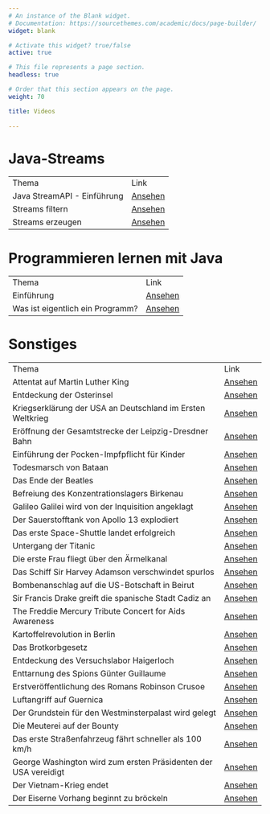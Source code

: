 ```yaml
---
# An instance of the Blank widget.
# Documentation: https://sourcethemes.com/academic/docs/page-builder/
widget: blank

# Activate this widget? true/false
active: true

# This file represents a page section.
headless: true

# Order that this section appears on the page.
weight: 70

title: Videos
  
---
```

<h1>Java-Streams</h1>
<table class="plain">
<tbody>
<tr>
<td>Thema</td>
<td>Link</td>
</tr>
<tr>
<td>Java StreamAPI - Einführung</td>
<td><a href="https://youtu.be/Qz4TTdAOwXs" target="_blank">Ansehen</a></td>
</tr>
<tr>
<td>Streams filtern</td>
<td><a href="https://youtu.be/tHQkzsF8XDE" target="_blank">Ansehen</a></td>
</tr>
<tr>
<td>Streams erzeugen</td>
<td><a href="https://youtu.be/5fgUb0ugHLc" target="_blank">Ansehen</a></td>
</tr>
</tbody>
</table>

<h1>Programmieren lernen mit Java</h1>
<table class="plain">
<tbody>
<tr>
<td>Thema</td>
<td>Link</td>
</tr>
<tr>
<td>Einführung</td>
<td><a href="https://youtu.be/z83jyQhMy70" target="_blank">Ansehen</a></td>
</tr>
<tr>
<td>Was ist eigentlich ein Programm?</td>
<td><a href="https://youtu.be/GEfOyno_k7g" target="_blank">Ansehen</a></td>
</tr>
</tbody>
</table>

<h1>Sonstiges</h1>
<table class="plain">
<tbody>
<tr>
<td>Thema</td>
<td>Link</td>
</tr>
<tr>
<td>Attentat auf Martin Luther King</td>
<td><a href="https://youtu.be/nBLkGJb2RZM" target="_blank">Ansehen</a></td>
</tr>
<tr>
<td>Entdeckung der Osterinsel</td>
<td><a href="https://youtu.be/FRNd2XIXf8w" target="_blank">Ansehen</a></td>
</tr>
<tr>
<td>Kriegserklärung der USA an Deutschland im Ersten Weltkrieg</td>
<td><a href="https://youtu.be/bJbZsG3a-OY" target="_blank">Ansehen</a></td>
</tr>
<tr>
<td>Eröffnung der Gesamtstrecke der Leipzig-Dresdner Bahn</td>
<td><a href="https://youtu.be/J1r-3ayTajQ" target="_blank">Ansehen</a></td>
</tr>
<tr>
<td>Einführung der Pocken-Impfpflicht für Kinder</td>
<td><a href="https://youtu.be/54kV6SGdgWk" target="_blank">Ansehen</a></td>
</tr>
<tr>
<td>Todesmarsch von Bataan</td>
<td><a href="https://youtu.be/JRWz_Z3PtCY" target="_blank">Ansehen</a></td>
</tr>
<tr>
<td>Das Ende der Beatles</td>
<td><a href="https://youtu.be/XlKSf0wLZY0" target="_blank">Ansehen</a></td>
</tr>
<tr>
<td>Befreiung des Konzentrationslagers Birkenau</td>
<td><a href="https://youtu.be/6rGZwmxgiLs" target="_blank">Ansehen</a></td>
</tr>
<tr>
<td>Galileo Galilei wird von der Inquisition angeklagt</td>
<td><a href="https://youtu.be/xcxcepCyRnM" target="_blank">Ansehen</a></td>
</tr> 
<tr>
<td>Der Sauerstofftank von Apollo 13 explodiert</td>
<td><a href="https://youtu.be/Uf5cEkiol4A" target="_blank">Ansehen</a></td>
</tr> 
<tr>
<td>Das erste Space-Shuttle landet erfolgreich</td>
<td><a href="https://youtu.be/N2sBLvV5lQk" target="_blank">Ansehen</a></td>
</tr> 
<tr>
<td>Untergang der Titanic</td>
<td><a href="https://youtu.be/oGNWF2WvVYM" target="_blank">Ansehen</a></td>
</tr> 
<tr>
<td>Die erste Frau fliegt über den Ärmelkanal</td>
<td><a href="https://youtu.be/VKsEtGEkjco" target="_blank">Ansehen</a></td>
</tr> 
<tr>
<td>Das Schiff Sir Harvey Adamson verschwindet spurlos</td>
<td><a href="https://youtu.be/I-oevWOIiJQ" target="_blank">Ansehen</a></td>
</tr> 
<tr>
<td>Bombenanschlag auf die US-Botschaft in Beirut</td>
<td><a href="https://youtu.be/RrtBAMGMsZk" target="_blank">Ansehen</a></td>
</tr> 
<tr>
<td>Sir Francis Drake greift die spanische Stadt Cadiz an</td>
<td><a href="https://youtu.be/DKQtueQGlbs" target="_blank">Ansehen</a></td>
</tr> 
<tr>
<td>The Freddie Mercury Tribute Concert for Aids Awareness</td>
<td><a href="https://youtu.be/WWO0-2r8QnY" target="_blank">Ansehen</a></td>
</tr> 
<tr>
<td>Kartoffelrevolution in Berlin</td>
<td><a href="https://youtu.be/lGRwNoWfAkY" target="_blank">Ansehen</a></td>
</tr> 
<tr>
<td>Das Brotkorbgesetz</td>
<td><a href="https://youtu.be/0KXX0yfGTrY" target="_blank">Ansehen</a></td>
</tr> 
<tr>
<td>Entdeckung des Versuchslabor Haigerloch</td>
<td><a href="https://youtu.be/6o6K5_dcL7I" target="_blank">Ansehen</a></td>
</tr> 
<tr>
<td>Enttarnung des Spions Günter Guillaume</td>
<td><a href="https://youtu.be/vlH7c3AILIM" target="_blank">Ansehen</a></td>
</tr> 
<tr>
<td>Erstveröffentlichung des Romans Robinson Crusoe</td>
<td><a href="https://youtu.be/RuM06Ygo_Zk" target="_blank">Ansehen</a></td>
</tr> 
<tr>
<td>Luftangriff auf Guernica</td>
<td><a href="https://youtu.be/z4-Q5G2pwZU" target="_blank">Ansehen</a></td>
</tr> 
<tr>
<td>Der Grundstein für den Westminsterpalast wird gelegt</td>
<td><a href="https://youtu.be/qbM2tKL0M4k" target="_blank">Ansehen</a></td>
</tr> 
<tr>
<td>Die Meuterei auf der Bounty</td>
<td><a href="https://youtu.be/XlKWU7ZgusQ" target="_blank">Ansehen</a></td>
</tr> 
<tr>
<td>Das erste Straßenfahrzeug fährt schneller als 100 km/h</td>
<td><a href="https://youtu.be/ZTaaLRVoRYQ" target="_blank">Ansehen</a></td>
</tr> 
<tr>
<td>George Washington wird zum ersten Präsidenten der USA vereidigt</td>
<td><a href="https://youtu.be/U4kkIqTwNAY" target="_blank">Ansehen</a></td>
</tr> 
<tr>
<td>Der Vietnam-Krieg endet</td>
<td><a href="https://youtu.be/mCQIh1askH0" target="_blank">Ansehen</a></td>
</tr> 
<tr>
<td>Der Eiserne Vorhang beginnt zu bröckeln</td>
<td><a href="https://youtu.be/BijnQXqbC9k" target="_blank">Ansehen</a></td>
</tr> 
</tbody>
</table>
